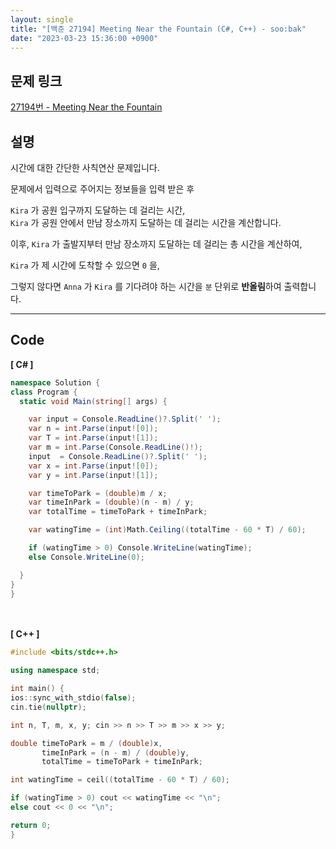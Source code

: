 ```yaml
---
layout: single
title: "[백준 27194] Meeting Near the Fountain (C#, C++) - soo:bak"
date: "2023-03-23 15:36:00 +0900"
---
```


## 문제 링크
  [27194번 - Meeting Near the Fountain](https://www.acmicpc.net/problem/27194)

## 설명
시간에 대한 간단한 사칙연산 문제입니다. <br>

문제에서 입력으로 주어지는 정보들을 입력 받은 후 <br>

`Kira` 가 공원 입구까지 도달하는 데 걸리는 시간, <br>
`Kira` 가 공원 안에서 만남 장소까지 도달하는 데 걸리는 시간을 계산합니다. <br>

이후, `Kira` 가 출발지부터 만남 장소까지 도달하는 데 걸리는 총 시간을 계산하여, <br>

`Kira` 가 제 시간에 도착할 수 있으면 `0` 을,<br>

그렇지 않다면 `Anna` 가 `Kira` 를 기다려야 하는 시간을 `분` 단위로 <b>반올림</b>하여 출력합니다.<br>

- - -

## Code
<b>[ C# ] </b>
<br>

  ```c#
namespace Solution {
  class Program {
    static void Main(string[] args) {

      var input = Console.ReadLine()?.Split(' ');
      var n = int.Parse(input![0]);
      var T = int.Parse(input![1]);
      var m = int.Parse(Console.ReadLine()!);
      input  = Console.ReadLine()?.Split(' ');
      var x = int.Parse(input![0]);
      var y = int.Parse(input![1]);

      var timeToPark = (double)m / x;
      var timeInPark = (double)(n - m) / y;
      var totalTime = timeToPark + timeInPark;

      var watingTime = (int)Math.Ceiling((totalTime - 60 * T) / 60);

      if (watingTime > 0) Console.WriteLine(watingTime);
      else Console.WriteLine(0);

    }
  }
}
  ```
<br><br>
<b>[ C++ ] </b>
<br>

  ```c++
#include <bits/stdc++.h>

using namespace std;

int main() {
  ios::sync_with_stdio(false);
  cin.tie(nullptr);

  int n, T, m, x, y; cin >> n >> T >> m >> x >> y;

  double timeToPark = m / (double)x,
         timeInPark = (n - m) / (double)y,
         totalTime = timeToPark + timeInPark;

  int watingTime = ceil((totalTime - 60 * T) / 60);

  if (watingTime > 0) cout << watingTime << "\n";
  else cout << 0 << "\n";

  return 0;
}
  ```
